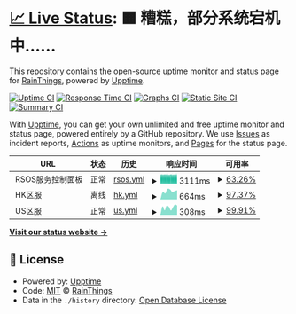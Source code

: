 # [📈 Live Status](https://status.ano404.top): <!--live status--> **🟧 糟糕，部分系统宕机中……**

This repository contains the open-source uptime monitor and status page for [RainThings](rainthings.ml), powered by [Upptime](https://github.com/upptime/upptime).

[![Uptime CI](https://github.com/RainThings/uptime/workflows/Uptime%20CI/badge.svg)](https://github.com/RainThings/uptime/actions?query=workflow%3A%22Uptime+CI%22)
[![Response Time CI](https://github.com/RainThings/uptime/workflows/Response%20Time%20CI/badge.svg)](https://github.com/RainThings/uptime/actions?query=workflow%3A%22Response+Time+CI%22)
[![Graphs CI](https://github.com/RainThings/uptime/workflows/Graphs%20CI/badge.svg)](https://github.com/RainThings/uptime/actions?query=workflow%3A%22Graphs+CI%22)
[![Static Site CI](https://github.com/RainThings/uptime/workflows/Static%20Site%20CI/badge.svg)](https://github.com/RainThings/uptime/actions?query=workflow%3A%22Static+Site+CI%22)
[![Summary CI](https://github.com/RainThings/uptime/workflows/Summary%20CI/badge.svg)](https://github.com/RainThings/uptime/actions?query=workflow%3A%22Summary+CI%22)

With [Upptime](https://upptime.js.org), you can get your own unlimited and free uptime monitor and status page, powered entirely by a GitHub repository. We use [Issues](https://github.com/RainThings/uptime/issues) as incident reports, [Actions](https://github.com/RainThings/uptime/actions) as uptime monitors, and [Pages](https://status.ano404.top) for the status page.

<!--start: status pages-->
<!-- This summary is generated by Upptime (https://github.com/upptime/upptime) -->
<!-- Do not edit this manually, your changes will be overwritten -->
<!-- prettier-ignore -->
| URL | 状态 | 历史 | 响应时间 | 可用率 |
| --- | ------ | ------- | ------------- | ------ |
| <img alt="" src="https://icons.duckduckgo.com/ip3/$us_site.ico" height="13"> RSOS服务控制面板 | 正常 | [rsos.yml](https://github.com/jkaaa404/uptime/commits/HEAD/history/rsos.yml) | <details><summary><img alt="响应时间趋势" src="./graphs/rsos/response-time-week.png" height="20"> 3111ms</summary><br><a href="https://status.ano404.top/history/rsos"><img alt="响应时间 749" src="https://img.shields.io/endpoint?url=https%3A%2F%2Fraw.githubusercontent.com%2Fjkaaa404%2Fuptime%2FHEAD%2Fapi%2Frsos%2Fresponse-time.json"></a><br><a href="https://status.ano404.top/history/rsos"><img alt="24小时响应时间 2974" src="https://img.shields.io/endpoint?url=https%3A%2F%2Fraw.githubusercontent.com%2Fjkaaa404%2Fuptime%2FHEAD%2Fapi%2Frsos%2Fresponse-time-day.json"></a><br><a href="https://status.ano404.top/history/rsos"><img alt="7天响应时间 3111" src="https://img.shields.io/endpoint?url=https%3A%2F%2Fraw.githubusercontent.com%2Fjkaaa404%2Fuptime%2FHEAD%2Fapi%2Frsos%2Fresponse-time-week.json"></a><br><a href="https://status.ano404.top/history/rsos"><img alt="30天响应时间 2051" src="https://img.shields.io/endpoint?url=https%3A%2F%2Fraw.githubusercontent.com%2Fjkaaa404%2Fuptime%2FHEAD%2Fapi%2Frsos%2Fresponse-time-month.json"></a><br><a href="https://status.ano404.top/history/rsos"><img alt="1年响应时间 752" src="https://img.shields.io/endpoint?url=https%3A%2F%2Fraw.githubusercontent.com%2Fjkaaa404%2Fuptime%2FHEAD%2Fapi%2Frsos%2Fresponse-time-year.json"></a></details> | <details><summary><a href="https://status.ano404.top/history/rsos">63.26%</a></summary><a href="https://status.ano404.top/history/rsos"><img alt="可用率 99.75%" src="https://img.shields.io/endpoint?url=https%3A%2F%2Fraw.githubusercontent.com%2Fjkaaa404%2Fuptime%2FHEAD%2Fapi%2Frsos%2Fuptime.json"></a><br><a href="https://status.ano404.top/history/rsos"><img alt="4小时可用率 37.65%" src="https://img.shields.io/endpoint?url=https%3A%2F%2Fraw.githubusercontent.com%2Fjkaaa404%2Fuptime%2FHEAD%2Fapi%2Frsos%2Fuptime-day.json"></a><br><a href="https://status.ano404.top/history/rsos"><img alt="7日可用率 63.26%" src="https://img.shields.io/endpoint?url=https%3A%2F%2Fraw.githubusercontent.com%2Fjkaaa404%2Fuptime%2FHEAD%2Fapi%2Frsos%2Fuptime-week.json"></a><br><a href="https://status.ano404.top/history/rsos"><img alt="30日可用率 89.43%" src="https://img.shields.io/endpoint?url=https%3A%2F%2Fraw.githubusercontent.com%2Fjkaaa404%2Fuptime%2FHEAD%2Fapi%2Frsos%2Fuptime-month.json"></a><br><a href="https://status.ano404.top/history/rsos"><img alt="1年可用率 99.12%" src="https://img.shields.io/endpoint?url=https%3A%2F%2Fraw.githubusercontent.com%2Fjkaaa404%2Fuptime%2FHEAD%2Fapi%2Frsos%2Fuptime-year.json"></a></details>
| <img alt="" src="https://icons.duckduckgo.com/ip3/$hk_server.ico" height="13"> HK区服 | 离线 | [hk.yml](https://github.com/jkaaa404/uptime/commits/HEAD/history/hk.yml) | <details><summary><img alt="响应时间趋势" src="./graphs/hk/response-time-week.png" height="20"> 664ms</summary><br><a href="https://status.ano404.top/history/hk"><img alt="响应时间 626" src="https://img.shields.io/endpoint?url=https%3A%2F%2Fraw.githubusercontent.com%2Fjkaaa404%2Fuptime%2FHEAD%2Fapi%2Fhk%2Fresponse-time.json"></a><br><a href="https://status.ano404.top/history/hk"><img alt="24小时响应时间 728" src="https://img.shields.io/endpoint?url=https%3A%2F%2Fraw.githubusercontent.com%2Fjkaaa404%2Fuptime%2FHEAD%2Fapi%2Fhk%2Fresponse-time-day.json"></a><br><a href="https://status.ano404.top/history/hk"><img alt="7天响应时间 664" src="https://img.shields.io/endpoint?url=https%3A%2F%2Fraw.githubusercontent.com%2Fjkaaa404%2Fuptime%2FHEAD%2Fapi%2Fhk%2Fresponse-time-week.json"></a><br><a href="https://status.ano404.top/history/hk"><img alt="30天响应时间 630" src="https://img.shields.io/endpoint?url=https%3A%2F%2Fraw.githubusercontent.com%2Fjkaaa404%2Fuptime%2FHEAD%2Fapi%2Fhk%2Fresponse-time-month.json"></a><br><a href="https://status.ano404.top/history/hk"><img alt="1年响应时间 635" src="https://img.shields.io/endpoint?url=https%3A%2F%2Fraw.githubusercontent.com%2Fjkaaa404%2Fuptime%2FHEAD%2Fapi%2Fhk%2Fresponse-time-year.json"></a></details> | <details><summary><a href="https://status.ano404.top/history/hk">97.37%</a></summary><a href="https://status.ano404.top/history/hk"><img alt="可用率 60.80%" src="https://img.shields.io/endpoint?url=https%3A%2F%2Fraw.githubusercontent.com%2Fjkaaa404%2Fuptime%2FHEAD%2Fapi%2Fhk%2Fuptime.json"></a><br><a href="https://status.ano404.top/history/hk"><img alt="4小时可用率 81.57%" src="https://img.shields.io/endpoint?url=https%3A%2F%2Fraw.githubusercontent.com%2Fjkaaa404%2Fuptime%2FHEAD%2Fapi%2Fhk%2Fuptime-day.json"></a><br><a href="https://status.ano404.top/history/hk"><img alt="7日可用率 97.37%" src="https://img.shields.io/endpoint?url=https%3A%2F%2Fraw.githubusercontent.com%2Fjkaaa404%2Fuptime%2FHEAD%2Fapi%2Fhk%2Fuptime-week.json"></a><br><a href="https://status.ano404.top/history/hk"><img alt="30日可用率 99.20%" src="https://img.shields.io/endpoint?url=https%3A%2F%2Fraw.githubusercontent.com%2Fjkaaa404%2Fuptime%2FHEAD%2Fapi%2Fhk%2Fuptime-month.json"></a><br><a href="https://status.ano404.top/history/hk"><img alt="1年可用率 99.51%" src="https://img.shields.io/endpoint?url=https%3A%2F%2Fraw.githubusercontent.com%2Fjkaaa404%2Fuptime%2FHEAD%2Fapi%2Fhk%2Fuptime-year.json"></a></details>
| <img alt="" src="https://icons.duckduckgo.com/ip3/$us_server.ico" height="13"> US区服 | 正常 | [us.yml](https://github.com/jkaaa404/uptime/commits/HEAD/history/us.yml) | <details><summary><img alt="响应时间趋势" src="./graphs/us/response-time-week.png" height="20"> 308ms</summary><br><a href="https://status.ano404.top/history/us"><img alt="响应时间 267" src="https://img.shields.io/endpoint?url=https%3A%2F%2Fraw.githubusercontent.com%2Fjkaaa404%2Fuptime%2FHEAD%2Fapi%2Fus%2Fresponse-time.json"></a><br><a href="https://status.ano404.top/history/us"><img alt="24小时响应时间 374" src="https://img.shields.io/endpoint?url=https%3A%2F%2Fraw.githubusercontent.com%2Fjkaaa404%2Fuptime%2FHEAD%2Fapi%2Fus%2Fresponse-time-day.json"></a><br><a href="https://status.ano404.top/history/us"><img alt="7天响应时间 308" src="https://img.shields.io/endpoint?url=https%3A%2F%2Fraw.githubusercontent.com%2Fjkaaa404%2Fuptime%2FHEAD%2Fapi%2Fus%2Fresponse-time-week.json"></a><br><a href="https://status.ano404.top/history/us"><img alt="30天响应时间 301" src="https://img.shields.io/endpoint?url=https%3A%2F%2Fraw.githubusercontent.com%2Fjkaaa404%2Fuptime%2FHEAD%2Fapi%2Fus%2Fresponse-time-month.json"></a><br><a href="https://status.ano404.top/history/us"><img alt="1年响应时间 273" src="https://img.shields.io/endpoint?url=https%3A%2F%2Fraw.githubusercontent.com%2Fjkaaa404%2Fuptime%2FHEAD%2Fapi%2Fus%2Fresponse-time-year.json"></a></details> | <details><summary><a href="https://status.ano404.top/history/us">99.91%</a></summary><a href="https://status.ano404.top/history/us"><img alt="可用率 63.15%" src="https://img.shields.io/endpoint?url=https%3A%2F%2Fraw.githubusercontent.com%2Fjkaaa404%2Fuptime%2FHEAD%2Fapi%2Fus%2Fuptime.json"></a><br><a href="https://status.ano404.top/history/us"><img alt="4小时可用率 100.00%" src="https://img.shields.io/endpoint?url=https%3A%2F%2Fraw.githubusercontent.com%2Fjkaaa404%2Fuptime%2FHEAD%2Fapi%2Fus%2Fuptime-day.json"></a><br><a href="https://status.ano404.top/history/us"><img alt="7日可用率 99.91%" src="https://img.shields.io/endpoint?url=https%3A%2F%2Fraw.githubusercontent.com%2Fjkaaa404%2Fuptime%2FHEAD%2Fapi%2Fus%2Fuptime-week.json"></a><br><a href="https://status.ano404.top/history/us"><img alt="30日可用率 99.98%" src="https://img.shields.io/endpoint?url=https%3A%2F%2Fraw.githubusercontent.com%2Fjkaaa404%2Fuptime%2FHEAD%2Fapi%2Fus%2Fuptime-month.json"></a><br><a href="https://status.ano404.top/history/us"><img alt="1年可用率 99.18%" src="https://img.shields.io/endpoint?url=https%3A%2F%2Fraw.githubusercontent.com%2Fjkaaa404%2Fuptime%2FHEAD%2Fapi%2Fus%2Fuptime-year.json"></a></details>

<!--end: status pages-->

[**Visit our status website →**](https://status.ano404.top)

## 📄 License

- Powered by: [Upptime](https://github.com/upptime/upptime)
- Code: [MIT](./LICENSE) © [RainThings](rainthings.ml)
- Data in the `./history` directory: [Open Database License](https://opendatacommons.org/licenses/odbl/1-0/)
